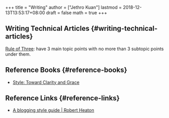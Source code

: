 +++
title = "Writing"
author = ["Jethro Kuan"]
lastmod = 2018-12-13T13:53:17+08:00
draft = false
math = true
+++

## Writing Technical Articles {#writing-technical-articles}

[Rule of Three](https://chrisshort.net/writing-technical-articles/): have 3 main topic points with no more than 3 subtopic
points under them.


## Reference Books {#reference-books}

-   [Style: Toward Clarity and Grace](https://www.amazon.com/Style-Clarity-Chicago-Writing-Publishing/dp/0226899152)


## Reference Links {#reference-links}

-   [A blogging style guide | Robert Heaton](https://robertheaton.com/2018/12/06/a-blogging-style-guide/)
